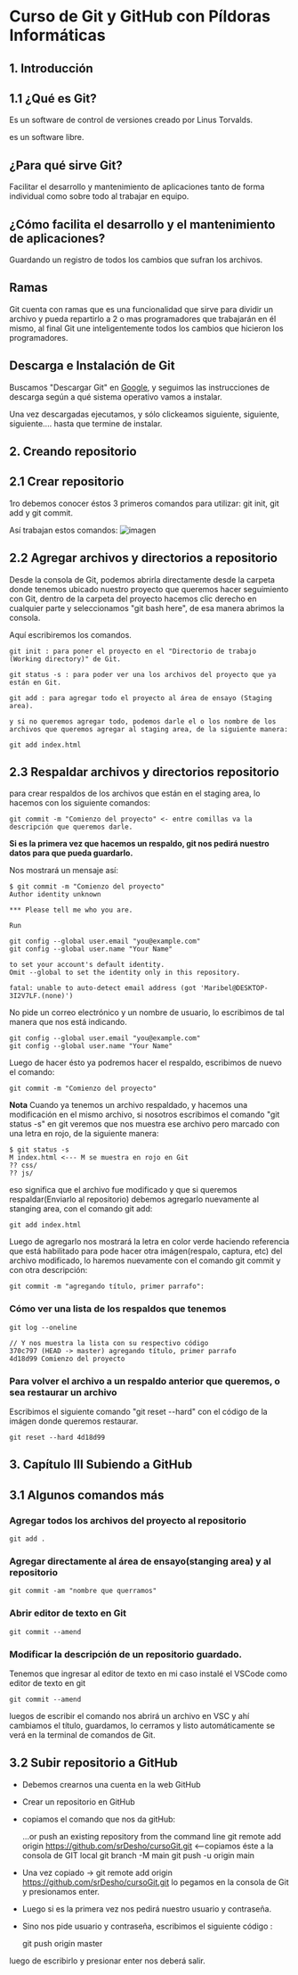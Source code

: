 # Curso de Git y GitHub con Píldoras Informáticas

## 1. Introducción

## 1.1 ¿Qué es Git?

Es un software de control de versiones creado por Linus Torvalds.

es un software libre.

## ¿Para qué sirve Git?

Facilitar el desarrollo y mantenimiento de aplicaciones tanto de forma individual como sobre todo al trabajar en equipo.

## ¿Cómo facilita el desarrollo y el mantenimiento de aplicaciones?

Guardando un registro de todos los cambios que sufran los archivos.

## Ramas

Git cuenta con ramas que es una funcionalidad que sirve para dividir un archivo y pueda repartirlo a 2 o mas programadores que trabajarán en él mismo, al final Git une inteligentemente todos los cambios que hicieron los programadores.

## Descarga e Instalación de Git

Buscamos "Descargar Git" en [Google](https://www.google.com/), y seguimos las instrucciones de descarga según a qué sistema operativo vamos a instalar.

Una vez descargadas ejecutamos, y sólo clickeamos siguiente, siguiente, siguiente.... hasta que termine de instalar.

## 2. Creando repositorio

## 2.1 Crear repositorio 

1ro debemos conocer éstos 3 primeros comandos para utilizar: git init, git add y git commit.

Así trabajan estos comandos: ![imagen](https://miro.medium.com/max/1372/0*AtDEJJwMtdcMMVrQ.png) 

## 2.2 Agregar archivos y directorios a repositorio

Desde la consola de Git, podemos abrirla directamente desde la carpeta donde tenemos ubicado nuestro proyecto que queremos hacer seguimiento con Git, dentro de la carpeta del proyecto hacemos clic derecho en cualquier parte y seleccionamos "git bash here", de esa manera abrimos la consola.

Aquí escribiremos los comandos.

    git init : para poner el proyecto en el "Directorio de trabajo (Working directory)" de Git.

    git status -s : para poder ver una los archivos del proyecto que ya están en Git.

    git add : para agregar todo el proyecto al área de ensayo (Staging area).

    y si no queremos agregar todo, podemos darle el o los nombre de los archivos que queremos agregar al staging area, de la siguiente manera:

    git add index.html

## 2.3 Respaldar archivos y directorios repositorio

para crear respaldos de los archivos que están en el staging area, lo hacemos con los siguiente comandos:

    git commit -m "Comienzo del proyecto" <- entre comillas va la descripción que queremos darle.

**Si es la primera vez que hacemos un respaldo, git nos pedirá nuestro datos para que pueda guardarlo.**

Nos mostrará un mensaje así: 

    $ git commit -m "Comienzo del proyecto"
    Author identity unknown

    *** Please tell me who you are.

    Run

    git config --global user.email "you@example.com"
    git config --global user.name "Your Name"

    to set your account's default identity.
    Omit --global to set the identity only in this repository.

    fatal: unable to auto-detect email address (got 'Maribel@DESKTOP-3I2V7LF.(none)')

No pide un correo electrónico y un nombre de usuario, lo escribimos de tal manera que nos está indicando.

    git config --global user.email "you@example.com"
    git config --global user.name "Your Name"

Luego de hacer ésto ya podremos hacer el respaldo, escribimos de nuevo el comando:

    git commit -m "Comienzo del proyecto"

**Nota**
Cuando ya tenemos un archivo respaldado, y hacemos una modificación en el mismo archivo, si nosotros escribimos el comando "git status -s" en git veremos que nos muestra ese archivo pero marcado con una letra en rojo, de la siguiente manera:

    $ git status -s
    M index.html <--- M se muestra en rojo en Git
    ?? css/
    ?? js/

eso significa que el archivo fue modificado y que si queremos respaldar(Enviarlo al repositorio) debemos agregarlo nuevamente al stanging area, con el comando git add:

    git add index.html

Luego de agregarlo nos mostrará la letra en color verde haciendo referencia que está habilitado para pode hacer otra imágen(respalo, captura, etc) del archivo modificado, lo haremos nuevamente con el comando git commit y con otra descripción:

    git commit -m "agregando título, primer parrafo":

### Cómo ver una lista de los respaldos que tenemos

    git log --oneline

    // Y nos muestra la lista con su respectivo código
    370c797 (HEAD -> master) agregando título, primer parrafo
    4d18d99 Comienzo del proyecto

### Para volver el archivo a un respaldo anterior que queremos, o sea restaurar un archivo

Escribimos el siguiente comando "git reset --hard" con el código de la imágen donde queremos restaurar.

    git reset --hard 4d18d99

## 3. Capítulo III Subiendo a GitHub

## 3.1 Algunos comandos más

### Agregar todos los archivos del proyecto al repositorio

    git add . 

### Agregar directamente al área de ensayo(stanging area) y al repositorio

    git commit -am "nombre que querramos"

### Abrir editor de texto en Git

    git commit --amend

### Modificar la descripción de un repositorio guardado.

Tenemos que ingresar al editor de texto en mi caso instalé el VSCode como editor de texto en git

    git commit --amend

luegos de escribir el comando nos abrirá un archivo en VSC y ahí cambiamos el título, guardamos, lo cerramos y listo automáticamente se verá en la terminal de comandos de Git.

## 3.2 Subir repositorio a GitHub

- Debemos crearnos una cuenta en la web GitHub
- Crear un repositorio en GitHub
- copiamos el comando que nos da gitHub:

    …or push an existing repository from the command line
    git remote add origin https://github.com/srDesho/cursoGit.git  <--copiamos éste a la consola de GIT local
    git branch -M main
    git push -u origin main

- Una vez copiado -> git remote add origin https://github.com/srDesho/cursoGit.git
lo pegamos en la consola de Git y presionamos enter.

- Luego si es la primera vez nos pedirá nuestro usuario y contraseña.
- Sino nos pide usuario y contraseña, escribimos el siguiente código :

    git push origin master

luego de escribirlo y presionar enter nos deberá salir.

